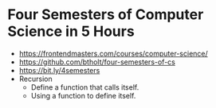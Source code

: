# Four Semesters of Computer Science in 5 Hours

* <https://frontendmasters.com/courses/computer-science/>
* <https://github.com/btholt/four-semesters-of-cs>
* <https://bit.ly/4semesters>
* Recursion
  * Define a function that calls itself.
  * Using a function to define itself.
